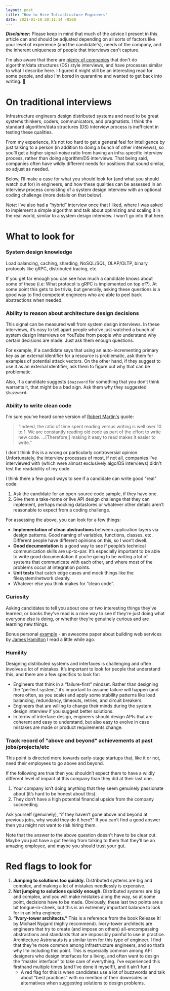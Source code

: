 ```yaml
---
layout: post
title: "How to Hire Infrastructure Engineers"
date: 2021-01-10 20:11:14 -0500
---
```


***Disclaimer:*** Please keep in mind that much of the advice I present in this article can and should be adjusted depending on all sorts of factors like your level of experience (and the candidate's), needs of the company, and the inherent uniqueness of people that interviews can't capture.

I'm also aware that there are [plenty of companies](https://github.com/poteto/hiring-without-whiteboards) that don't do algorithm/data structures (DS) style interviews, and have processes similar to what I describe here. I figured it might still be an interesting read for some people, and also I'm bored in quarantine and wanted to get back into writing. 🙂

# On traditional interviews

Infrastructure engineers design distributed systems and need to be great systems thinkers, coders, communicators, and pragmatists. I think the standard algorithm/data structures (DS) interview process is inefficient in testing these qualities.

From my experience, it’s not too hard to get a general feel for intelligence by just talking to a person (in addition to doing a bunch of other interviews), so you’ll get a higher signal-noise ratio from having an infra-specific interview process, rather than doing algorithm/DS interviews. That being said, companies often have wildly different needs for positions that sound similar, so adjust as needed.

Below, I’ll make a case for what you should look for (and what you should watch out for) in engineers, and how these qualities can be assessed in an interview process consisting of a system design interview with an optional coding challenge (more details on that below).


*Note*: I’ve also had a “hybrid” interview once that I liked, where I was asked to implement a simple algorithm and talk about optimizing and scaling it in the real world, similar to a system design interview. I won't go into that here.

# What to look for

### System design knowledge
Load balancing, caching, sharding, NoSQL/SQL, OLAP/OLTP, binary protocols like gRPC, distributed tracing, etc. 

If you get far enough you can see how much a candidate knows about some of these (i.e: What protocol is gRPC is implemented on top of?). At some point this gets to be trivia, but generally, asking these questions is a good way to find competent engineers who are able to peel back abstractions when needed.

### Ability to reason about architecture design decisions
This signal can be measured well from system design interviews. In these interviews, it’s easy to tell apart people who’ve just watched a bunch of system design interviews on YouTube from people who understand why certain decisions are made. Just ask them enough questions.

For example, if a candidate says that using an auto-incrementing primary key as an external identifier for a resource is problematic, ask them for examples of potential attack vectors. On the other hand, if they suggest to use it as an external identifier, ask them to figure out why that can be problematic.

Also, if a candidate suggests `$buzzword` for something that you don’t think warrants it, that might be a bad sign. Ask them why they suggested `$buzzword`.

### Ability to write clean code
I'm sure you've heard some version of [Robert Martin's](https://en.wikipedia.org/wiki/Robert_C._Martin) quote:

> “Indeed, the ratio of time spent reading versus writing is well over 10 to 1. We are constantly reading old code as part of the effort to write new code. ...[Therefore,] making it easy to read makes it easier to write.”

I don't think this is a wrong or particularly controversial opinion. Unfortunately, the interview processes of most, if not all, companies I've interviewed with (which were almost exclusively algo/DS interviews) didn't test the readability of my code. 

I think there a few good ways to see if a candidate can write good "real" code:

1. Ask the candidate for an open-source code sample, if they have one.
2. Give them a take-home or live API design challenge that they can implement, perhaps mocking datastores or whatever other details aren’t reasonable to expect from a coding challenge. 


For assessing the above, you can look for a few things:

- **Implementation of clean abstractions** between application layers via design patterns.
Good naming of variables, functions, classes, etc. Different people have different opinions on this, so I won’t dwell.
- **Good documentation** is a good way to see if people’s technical communication skills are up-to-par. It’s especially important to be able to write good documentation if you’re going to be writing a lot of systems that communicate with each other, and where most of the problems occur at integration points.
- **Unit tests** that catch edge cases and mock things like the filesystem/network cleanly.
- Whatever else you think makes for “clean code”.

### Curiosity 
Asking candidates to tell you about one or two interesting things they’ve learned, or books they’ve read is a nice way to see if they’re just doing what everyone else is doing, or whether they’re genuinely curious and are learning new things.

Bonus personal [example](https://www.usenix.org/legacy/event/lisa07/tech/full_papers/hamilton/hamilton_html/index.html) - an awesome paper about building web services by [James Hamilton](https://mvdirona.com/jrh/work/) I read a little while ago.

### Humility
Designing distributed systems and interfaces is challenging and often involves a lot of mistakes. It’s important to look for people that understand this, and there are a few specifics to look for:

- Engineers that think in a “failure-first” mindset. Rather than designing the “perfect system,” it’s important to assume failure will happen (and more often, as you scale) and apply some stability patterns like load balancing, redundancy, timeouts, retries, and circuit breakers.
- Engineers that are willing to change their minds during the system design interview if you suggest better solutions.
- In terms of interface design, engineers should design APIs that are coherent and easy to understand, but also easy to evolve in case mistakes are made or product requirements change.

### Track record of “above and beyond” achievements at past jobs/projects/etc

This point is directed more towards early-stage startups that, like it or not, need their employees to go above and beyond. 

If the following are true then you shouldn’t expect them to have a wildly different level of impact at this company than they did at their last one.

1. Your company isn’t doing anything that they seem genuinely passionate about (it’s hard to be honest about this).
2. They don’t have a high potential financial upside from the company succeeding.

Ask yourself (genuinely), “if they haven’t gone above and beyond at previous jobs, why would they do it here?” If you can’t find a good answer then you might not want to risk hiring them. 

Note that the answer to the above question doesn't have to be clear cut. Maybe you just have a gut feeling from talking to them that they’ll be an amazing employee, and maybe you should trust your gut.

# Red flags to look for

1. **Jumping to solutions too quickly.** Distributed systems are big and complex, and making a lot of mistakes needlessly is expensive.
2. **Not jumping to solutions quickly enough.** Distributed systems are big and complex, and you will make mistakes along the way, so at some point, decisions have to be made.
Obviously, these last two points are a bit tongue-in-cheek, but this is an extremely important balance to look for in an infra engineer.
3. **“Ivory-tower architects.”** This is a reference from the book Release It! by Michael Nygard (highly recommend). Ivory-tower architects are engineers that try to create (and impose on others) all-encompassing abstractions and standards that are impossibly painful to use in practice. Architecture Astronauts is a similar term for this type of engineer. I find that they’re more common among infrastructure engineers, and so that’s why I’m including this point. This is especially common among API designers who design interfaces for a living, and often want to design the “master interface” to take care of everything. I’ve experienced this firsthand multiple times (and I’ve done it myself!), and it ain’t fun:(
   - A red flag for this is when candidates use a lot of buzzwords and talk about “best practices” with no mention of their downsides or alternatives when suggesting solutions to design problems.
